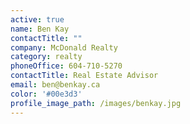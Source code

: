 ```yaml
---
active: true
name: Ben Kay
contactTitle: ""
company: McDonald Realty
category: realty
phoneOffice: 604-710-5270
contactTitle: Real Estate Advisor
email: ben@benkay.ca
color: '#00e3d3'
profile_image_path: /images/benkay.jpg
---
```

